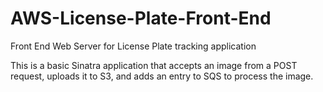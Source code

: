 AWS-License-Plate-Front-End
===========================

Front End Web Server for License Plate tracking application

This is a basic Sinatra application that accepts an image from a POST request, uploads it to S3, and adds an entry to SQS to process the image.
